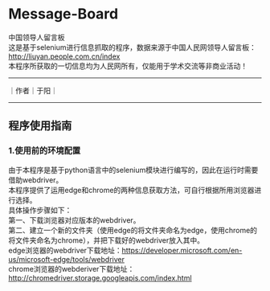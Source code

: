 # Message-Board

中国领导人留言板  
这是基于selenium进行信息抓取的程序，数据来源于中国人民网领导人留言板：http://liuyan.people.com.cn/index  
本程序所获取的一切信息均为人民网所有，仅能用于学术交流等非商业活动！

****

｜作者｜于阳｜

****

## 程序使用指南

### 1.使用前的环境配置
由于本程序是基于python语言中的selenium模块进行编写的，因此在运行时需要借助webdriver。  
本程序提供了运用edge和chrome的两种信息获取方法，可自行根据所用浏览器进行选择。  
具体操作步骤如下：  
第一、下载浏览器对应版本的webdriver。  
第二、建立一个新的文件夹（使用edge的将文件夹命名为edge，使用chrome的将文件夹命名为chrome），并把下载好的webdriver放入其中。  
edge浏览器的webdriver下载地址：https://developer.microsoft.com/en-us/microsoft-edge/tools/webdriver  
chrome浏览器的webderiver下载地址：http://chromedriver.storage.googleapis.com/index.html


